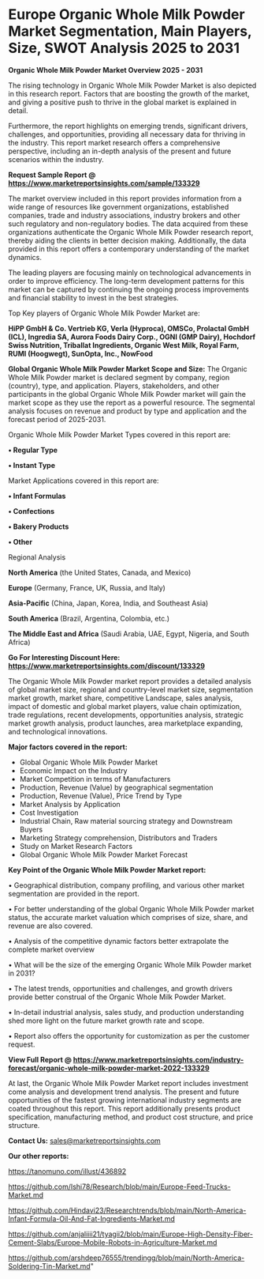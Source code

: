 # Europe Organic Whole Milk Powder Market Segmentation, Main Players, Size, SWOT Analysis 2025 to 2031

<Strong> Organic Whole Milk Powder Market Overview 2025 - 2031</strong>

The rising technology in Organic Whole Milk Powder Market is also depicted in this research report. Factors that are boosting the growth of the market, and giving a positive push to thrive in the global market is explained in detail.

Furthermore, the report highlights on emerging trends, significant drivers, challenges, and opportunities, providing all necessary data for thriving in the industry. This report market research offers a comprehensive perspective, including an in-depth analysis of the present and future scenarios within the industry.

<strong>Request Sample Report @ <a href=https://www.marketreportsinsights.com/sample/133329>https://www.marketreportsinsights.com/sample/133329</a></strong>

The market overview included in this report provides information from a wide range of resources like government organizations, established companies, trade and industry associations, industry brokers and other such regulatory and non-regulatory bodies. The data acquired from these organizations authenticate the Organic Whole Milk Powder research report, thereby aiding the clients in better decision making. Additionally, the data provided in this report offers a contemporary understanding of the market dynamics.

The leading players are focusing mainly on technological advancements in order to improve efficiency. The long-term development patterns for this market can be captured by continuing the ongoing process improvements and financial stability to invest in the best strategies.

Top Key players of Organic Whole Milk Powder Market are:

<strong>HiPP GmbH & Co. Vertrieb KG, Verla (Hyproca), OMSCo, Prolactal GmbH (ICL), Ingredia SA, Aurora Foods Dairy Corp., OGNI (GMP Dairy), Hochdorf Swiss Nutrition, Triballat Ingredients, Organic West Milk, Royal Farm, RUMI (Hoogwegt), SunOpta, Inc., NowFood</strong>

<strong><b>Global Organic Whole Milk Powder Market Scope and Size:</b></strong>
The Organic Whole Milk Powder market is declared segment by company, region (country), type, and application. Players, stakeholders, and other participants in the global Organic Whole Milk Powder market will gain the market scope as they use the report as a powerful resource. The segmental analysis focuses on revenue and product by type and application and the forecast period of 2025-2031.

Organic Whole Milk Powder Market Types covered in this report are:

<strong>• Regular Type

• Instant Type</strong>

Market Applications covered in this report are:

<strong>• Infant Formulas

• Confections

• Bakery Products

• Other</strong> 

Regional Analysis

<strong>North America</strong> (the United States, Canada, and Mexico)

<strong>Europe</strong> (Germany, France, UK, Russia, and Italy)

<strong>Asia-Pacific</strong> (China, Japan, Korea, India, and Southeast Asia)

<strong>South America</strong> (Brazil, Argentina, Colombia, etc.)

<strong>The Middle East and Africa</strong> (Saudi Arabia, UAE, Egypt, Nigeria, and South Africa)

<strong>Go For Interesting Discount Here: <a href=https://www.marketreportsinsights.com/discount/133329>https://www.marketreportsinsights.com/discount/133329</a></strong>

The Organic Whole Milk Powder market report provides a detailed analysis of global market size, regional and country-level market size, segmentation market growth, market share, competitive Landscape, sales analysis, impact of domestic and global market players, value chain optimization, trade regulations, recent developments, opportunities analysis, strategic market growth analysis, product launches, area marketplace expanding, and technological innovations.

<strong><b>Major factors covered in the report:</b></strong>
<ul>
  <li>Global Organic Whole Milk Powder Market </li>
  <li>Economic Impact on the Industry</li>
  <li>Market Competition in terms of Manufacturers</li>
  <li>Production, Revenue (Value) by geographical segmentation</li>
  <li>Production, Revenue (Value), Price Trend by Type</li>
  <li>Market Analysis by Application</li>
  <li>Cost Investigation</li>
  <li>Industrial Chain, Raw material sourcing strategy and Downstream Buyers</li>
  <li>Marketing Strategy comprehension, Distributors and Traders</li>
  <li>Study on Market Research Factors</li>
  <li>Global Organic Whole Milk Powder Market Forecast</li>
</ul>

<strong><b>Key Point of the Organic Whole Milk Powder Market report:</b></strong>

• Geographical distribution, company profiling, and various other market segmentation are provided in the report.

• For better understanding of the global Organic Whole Milk Powder market status, the accurate market valuation which comprises of size, share, and revenue are also covered.

• Analysis of the competitive dynamic factors better extrapolate the complete market overview

• What will be the size of the emerging Organic Whole Milk Powder market in 2031?

• The latest trends, opportunities and challenges, and growth drivers provide better construal of the Organic Whole Milk Powder Market.

• In-detail industrial analysis, sales study, and production understanding shed more light on the future market growth rate and scope.

• Report also offers the opportunity for customization as per the customer request.

<strong><b>View Full Report @ <a href=https://www.marketreportsinsights.com/industry-forecast/organic-whole-milk-powder-market-2022-133329>https://www.marketreportsinsights.com/industry-forecast/organic-whole-milk-powder-market-2022-133329</a></b></strong>


At last, the Organic Whole Milk Powder Market report includes investment come analysis and development trend analysis. The present and future opportunities of the fastest growing international industry segments are coated throughout this report. This report additionally presents product specification, manufacturing method, and product cost structure, and price structure.

<strong>Contact Us:</strong>
sales@marketreportsinsights.com

<strong>Our other reports:</strong>

<a href=https://tanomuno.com/illust/436892>https://tanomuno.com/illust/436892</a>

<a href=https://github.com/Ishi78/Research/blob/main/Europe-Feed-Trucks-Market.md>https://github.com/Ishi78/Research/blob/main/Europe-Feed-Trucks-Market.md</a>

<a href=https://github.com/Hindavi23/Researchtrends/blob/main/North-America-Infant-Formula-Oil-And-Fat-Ingredients-Market.md>https://github.com/Hindavi23/Researchtrends/blob/main/North-America-Infant-Formula-Oil-And-Fat-Ingredients-Market.md</a>

<a href=https://github.com/anjaliiii21/tyagii2/blob/main/Europe-High-Density-Fiber-Cement-Slabs/Europe-Mobile-Robots-in-Agriculture-Market.md>https://github.com/anjaliiii21/tyagii2/blob/main/Europe-High-Density-Fiber-Cement-Slabs/Europe-Mobile-Robots-in-Agriculture-Market.md</a>

<a href=https://github.com/arshdeep76555/trendingg/blob/main/North-America-Soldering-Tin-Market.md>https://github.com/arshdeep76555/trendingg/blob/main/North-America-Soldering-Tin-Market.md</a>"
